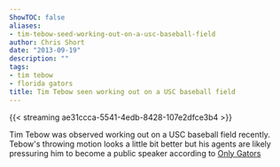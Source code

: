 ```yaml
---
ShowTOC: false
aliases:
- tim-tebow-seed-working-out-on-a-usc-baseball-field
author: Chris Short
date: "2013-09-19"
description: ""
tags:
- tim tebow
- florida gators
title: Tim Tebow seen working out on a USC baseball field
---
```


{{< streaming ae31ccca-5541-4edb-8428-107e2dfce3b4 >}}

Tim Tebow was observed working out on a USC baseball field recently. Tebow's throwing motion looks a little bit better but his agents are likely pressuring him to become a public speaker according to [Only Gators](https://web.archive.org/web/20131225082733/http://www.onlygators.com/09/19/2013/four-bits-tebow-wuerffel-winslow-culpepper/)

